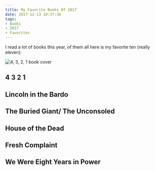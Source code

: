 ```yaml
---
title: My Favorite Books 0f 2017
date: 2017-12-13 18:37:38
tags:
- Books
- 2017
- Favorites
---
```


I read a lot of books this year, of them all here is my favorite ten (really eleven):

![4, 3, 2, 1 book cover](/images/2017books/4321.jpg)
## 4 3 2 1

## Lincoln in the Bardo

## The Buried Giant/ The Unconsoled

## House of the Dead

## Fresh Complaint

## We Were Eight Years in Power
